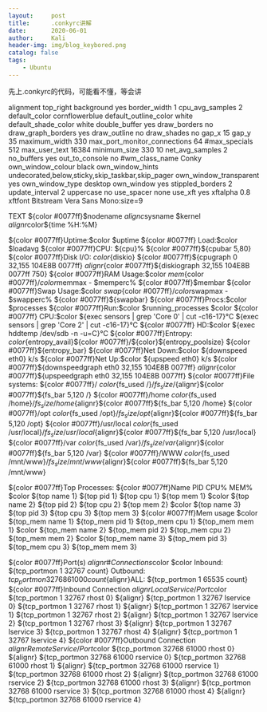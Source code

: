 ```yaml
---
layout:     post
title:      .conkyrc讲解
date:       2020-06-01
author:     Kali
header-img: img/blog_keybored.png
catalog: false
tags:
    - Ubuntu
---
```


先上.conkyrc的代码，可能看不懂，等会讲

alignment top_right
background yes
border_width 1
cpu_avg_samples 2
default_color cornflowerblue
default_outline_color white
default_shade_color white
double_buffer yes
draw_borders no
draw_graph_borders yes
draw_outline no
draw_shades no
gap_x 15
gap_y 35 
maximum_width 330
max_port_monitor_connections 64
#max_specials 512
max_user_text 16384
minimum_size 330 10
net_avg_samples 2
no_buffers yes
out_to_console no
#wm_class_name Conky
own_window_colour black
own_window_hints undecorated,below,sticky,skip_taskbar,skip_pager
own_window_transparent yes
own_window_type desktop
own_window yes
stippled_borders 2
update_interval 2
uppercase no
use_spacer none
use_xft yes
xftalpha 0.8
xftfont  Bitstream Vera Sans Mono:size=9

TEXT
${color #0077ff}$nodename     ${alignc}$sysname $kernel ${alignr}$color${time %H:%M}

${color #0077ff}Uptime:$color $uptime ${color #0077ff} Load:$color $loadavg
${color #0077ff}CPU: ${cpu}% ${color #0077ff}${cpubar 5,80}  ${color #0077ff}Disk I/O: $color${diskio}
${color #0077ff}${cpugraph 0 32,155 104E8B 0077ff} $alignr${color #0077ff}${diskiograph 32,155 104E8B 0077ff 750}
${color #0077ff}RAM Usage:$color $mem${color #0077ff}/${color}$memmax - $memperc% ${color #0077ff}$membar
${color #0077ff}Swap Usage:$color $swap${color #0077ff}/${color}$swapmax - $swapperc% ${color #0077ff}${swapbar}
${color #0077ff}Procs:$color $processes ${color #0077ff}Run:$color $running_processes $color ${color #0077ff} CPU:$color ${exec sensors | grep 'Core 0' | cut -c16-17}°C ${exec sensors | grep 'Core 2' | cut -c16-17}°C ${color #0077ff} HD:$color ${exec hddtemp /dev/sdb -n -u=C}°C 
${color #0077ff}Entropy: ${color}${entropy_avail}${color #0077ff}/${color}${entropy_poolsize} ${color #0077ff}${entropy_bar}
${color #0077ff}Net Down:$color ${downspeed eth0} k/s      ${color #0077ff}Net Up:$color ${upspeed eth0} k/s
${color #0077ff}${downspeedgraph eth0 32,155 104E8B 0077ff} $alignr${color #0077ff}${upspeedgraph eth0 32,155 104E8B 0077ff}
${color #0077ff}File systems:
 ${color #0077ff}/          $color${fs_used /}/${fs_size /}${alignr}${color #0077ff}${fs_bar 5,120 /}
 ${color #0077ff}/home      $color${fs_used /home}/${fs_size /home}${alignr}${color #0077ff}${fs_bar 5,120 /home}
 ${color #0077ff}/opt       $color${fs_used /opt}/${fs_size /opt}${alignr}${color #0077ff}${fs_bar 5,120 /opt}
 ${color #0077ff}/usr/local $color${fs_used /usr/local}/${fs_size /usr/local}${alignr}${color #0077ff}${fs_bar 5,120 /usr/local}
 ${color #0077ff}/var       $color${fs_used /var}/${fs_size /var}${alignr}${color #0077ff}${fs_bar 5,120 /var}
 ${color #0077ff}/WWW       $color${fs_used /mnt/www}/${fs_size /mnt/www}${alignr}${color #0077ff}${fs_bar 5,120 /mnt/www}

${color #0077ff}Top Processes:
${color #0077ff}Name              PID     CPU%   MEM%
$color ${top name 1} ${top pid 1} ${top cpu 1} ${top mem 1}
$color ${top name 2} ${top pid 2} ${top cpu 2} ${top mem 2}
$color ${top name 3} ${top pid 3} ${top cpu 3} ${top mem 3}
${color #0077ff}Mem usage
$color ${top_mem name 1} ${top_mem pid 1} ${top_mem cpu 1} ${top_mem mem 1}
$color ${top_mem name 2} ${top_mem pid 2} ${top_mem cpu 2} ${top_mem mem 2}
$color ${top_mem name 3} ${top_mem pid 3} ${top_mem cpu 3} ${top_mem mem 3}
 
${color #0077ff}Port(s) ${alignr} \#Connections$color
$color Inbound: ${tcp_portmon 1 32767 count}  Outbound: ${tcp_portmon 32768 61000 count}${alignr}ALL: ${tcp_portmon 1 65535 count}
${color #0077ff}Inbound Connection ${alignr} Local Service/Port$color
 ${tcp_portmon 1 32767 rhost 0} ${alignr} ${tcp_portmon 1 32767 lservice 0}
 ${tcp_portmon 1 32767 rhost 1} ${alignr} ${tcp_portmon 1 32767 lservice 1}
 ${tcp_portmon 1 32767 rhost 2} ${alignr} ${tcp_portmon 1 32767 lservice 2}
 ${tcp_portmon 1 32767 rhost 3} ${alignr} ${tcp_portmon 1 32767 lservice 3}
 ${tcp_portmon 1 32767 rhost 4} ${alignr} ${tcp_portmon 1 32767 lservice 4}
${color #0077ff}Outbound Connection ${alignr} Remote Service/Port$color
 ${tcp_portmon 32768 61000 rhost 0} ${alignr} ${tcp_portmon 32768 61000 rservice 0}
 ${tcp_portmon 32768 61000 rhost 1} ${alignr} ${tcp_portmon 32768 61000 rservice 1}
 ${tcp_portmon 32768 61000 rhost 2} ${alignr} ${tcp_portmon 32768 61000 rservice 2}
 ${tcp_portmon 32768 61000 rhost 3} ${alignr} ${tcp_portmon 32768 61000 rservice 3}
 ${tcp_portmon 32768 61000 rhost 4} ${alignr} ${tcp_portmon 32768 61000 rservice 4}
















